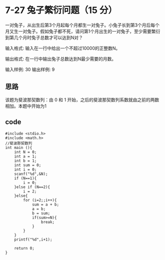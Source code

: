 # 7-27 兔子繁衍问题（15 分）
一对兔子，从出生后第3个月起每个月都生一对兔子。小兔子长到第3个月后每个月又生一对兔子。假如兔子都不死，请问第1个月出生的一对兔子，至少需要繁衍到第几个月时兔子总数才可以达到N对？

输入格式:
输入在一行中给出一个不超过10000的正整数N。

输出格式:
在一行中输出兔子总数达到N最少需要的月数。

输入样例:
30
输出样例:
9
## 思路
该题为斐波那契数列：由 0 和 1 开始，之后的斐波那契数列系数就由之前的两数相加。本题中开始为1
## code 
```
#include <stdio.h>
#include <math.h>
//斐波那契数列
int main (){
	int N = 0;
	int a = 1;
	int b = 1;
	int sum = 0;
	int i = 0;
	scanf("%d",&N);
	if (N==1){
		i = 0;
	}else if (N==2){
		i = 2;
	}else{
		for (i=2;;i++){
			sum = a + b;
			a = b; 
			b = sum;
			if(sum>=N){
				break;
			}
		}
	}
	printf("%d",i+1);
	
	return 0;
}
```
